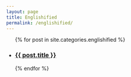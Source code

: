 ```yaml
---
layout: page
title: Englishified
permalink: /englishified/
---
```

<ul>
{% for post in site.categories.englishified %}
  <li>
    <a href="{{ post.url }}"><h3>{{ post.title }}</h3></a>
    <!--{{ post.date | date: "%B %d, %Y" }}-->
  </li>
{% endfor %}
</ul>